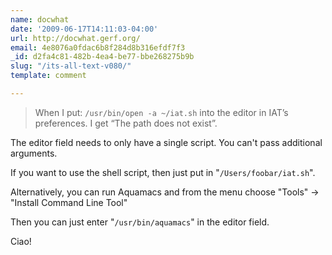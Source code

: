 ```yaml
---
name: docwhat
date: '2009-06-17T14:11:03-04:00'
url: http://docwhat.gerf.org/
email: 4e8076a0fdac6b8f284d8b316efdf7f3
_id: d2fa4c81-482b-4ea4-be77-bbe268275b9b
slug: "/its-all-text-v080/"
template: comment

---
```


<blockquote>
When I put:
<code>/usr/bin/open -a ~/iat.sh</code>
into the editor in IAT’s preferences. I get “The path does not exist”.
</blockquote>

The editor field needs to only have a single script.  You can't pass additional arguments.

If you want to use the shell script, then just put in "<code>/Users/foobar/iat.sh</code>".

Alternatively, you can run Aquamacs and from the menu choose "Tools" -> "Install Command Line Tool"

Then you can just enter "<code>/usr/bin/aquamacs</code>" in the editor field.

Ciao!
